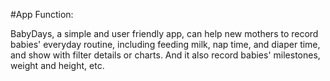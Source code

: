 #App Function:

BabyDays, a simple and user friendly app, can help new mothers to record babies' everyday routine, including feeding milk, nap time, and diaper time, and show with filter details or charts. And it also record babies' milestones, weight and height, etc.